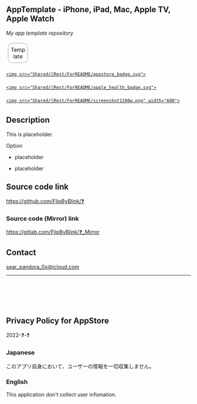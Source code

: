 AppTemplate - iPhone, iPad, Mac, Apple TV, Apple Watch
------------------------------------------------------
_My app template repository_

<a href="https://apps.apple.com/app/id❓" target="blank">
    <img src="Shared/🗄️Rest/ForREADME/icon.png" width="64">
    
    <img src="Shared/🗄️Rest/ForREADME/appstore_badge.svg">
    
    <img src="Shared/🗄️Rest/ForREADME/apple_health_badge.svg">

    <img src="Shared/🗄️Rest/ForREADME/screenshot1200w.png" width="600">
</a>


Description
------------
This is placeholder.


Option

- placeholder

- placeholder


Source code link
-----------------
https://github.com/FlipByBlink/❓

### Source code (Mirror) link
https://gitlab.com/FlipByBlink/❓_Mirror


Contact
--------
sear_pandora_0x@icloud.com


* * *

<br>
<br>
<br>
<br>


Privacy Policy for AppStore
---------------------------
2022-❓-❓

### Japanese
このアプリ自身において、ユーザーの情報を一切収集しません。

### English
This application don't collect user infomation.


<br>
<br>
<br>
<br>


<!-- URL "Support page for AppStore" -->
<!-- https://flipbyblink.github.io/❓/ -->
<!-- URL "Privacy Policy for AppStore" -->
<!-- https://flipbyblink.github.io/❓/#privacy-policy-for-appstore -->
